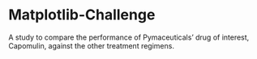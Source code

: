 # Matplotlib-Challenge
A study to compare the performance of Pymaceuticals’ drug of interest, Capomulin, against the other treatment regimens.
